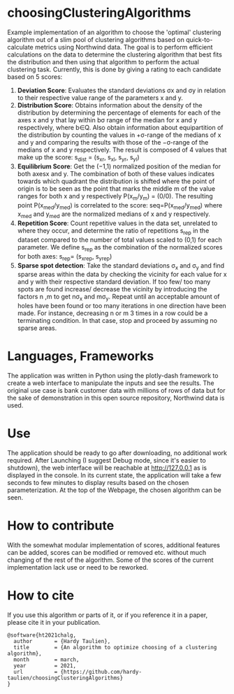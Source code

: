 # choosingClusteringAlgorithms
Example implementation of an algorithm to choose the 'optimal' clustering algorithm out of a slim pool of clustering algorithms based on quick-to-calculate metrics using Northwind data. The goal is to perform efficient calculations on the data to determine the clustering algorithm that best fits the distribution and then using that algorithm to perform the actual clustering task. Currently, this is done by giving a rating to each candidate based on 5 scores:
1. __Deviation Score__: Evaluates the standard deviations σx and σy in relation to their respective value range of the parameters x and y.
2. __Distribution Score__: Obtains information about the density of the distribution by determining the percentage of elements for each of the axes x and y that lay within bσ range of the median for x and y respectively, where b∈Q. Also  obtain information about equipartition of the distribution by counting the values in +σ-range of the medians of x and y and comparing the results with those of the −σ-range of the medians of x and y respectively. The result is composed of 4 values that make up the score: s<sub>dist</sub> = (s<sub>xr</sub>, s<sub>xl</sub>, s<sub>yr</sub>, s<sub>yl</sub>)
3. __Equilibrium Score__: Get the (−1,1) normalized position of the median for both axesx and y. The combination of both of these values indicates towards which quadrant the distribution is shifted where the point of origin is to be seen as the point that marks the middle m of the value ranges for both x and y respectively P(x<sub>m</sub>/y<sub>m</sub>) = (0/0). The resulting point P(x<sub>med</sub>/y<sub>med</sub>) is correlated to the score: seq=P(x<sub>med</sub>/y<sub>med</sub>) where x<sub>med</sub> and y<sub>med</sub> are  the normalized medians of x and y	respectively.
4. __Repetition Score__: Count repetitive values in the data set, unrelated to where they occur, and determine the ratio of repetitions s<sub>rep</sub> in the dataset compared to the number of total values scaled to (0,1) for each parameter. We  define s<sub>rep</sub> as the combination of the normalized scores for both axes: s<sub>rep</sub>= (s<sub>xrep</sub>, s<sub>yrep</sub>)
5. __Sparse spot detection__: Take the standard deviations σ<sub>x</sub> and σ<sub>y</sub> and find sparse areas within the data by checking the vicinity for each value for x and y with their respective standard deviation. If too few/ too many spots are found increase/ decrease the vicinity by introducing the factors n ,m to get nσ<sub>x</sub> and mσ<sub>y</sub>. Repeat until an acceptable amount of holes have been found or too many iterations in one direction have been made. For instance, decreasing n or m 3 times in a row could be a terminating condition. In that case, stop and proceed by assuming no sparse areas.
# Languages, Frameworks
The application was written in Python using the plotly-dash framework to create a web interface to manipulate the inputs and see the results. 
The original use case is bank customer data with millions of rows of data but for the sake of demonstration in this open source repository, Northwind data is used.
# Use
The application should be ready to go after downloading, no additional work required.
After Launching (I suggest Debug mode, since it's easier to shutdown), the web interface will be reachable at http://127.0.0.1 as is displayed in the console. In its current state, the application will take a few seconds to few minutes to display results based on the chosen parameterization. At the top of the Webpage, the chosen algorithm can be seen.
# How to contribute
With the somewhat modular implementation of scores, additional features can be added, scores can be modified or removed etc. without much changing of the rest of the algorithm. Some of the scores of the current implementation lack use or need to be reworked. 
# How to cite
If you use this algorithm or parts of it, or if you reference it in a paper, please cite it in your publication.
```
@software{ht2021chalg,
  author       = {Hardy Taulien},
  title        = {An algorithm to optimize choosing of a clustering algorithm},
  month        = march,
  year         = 2021,
  url          = {https://github.com/hardy-taulien/choosingClusteringAlgorithms}
}
```

